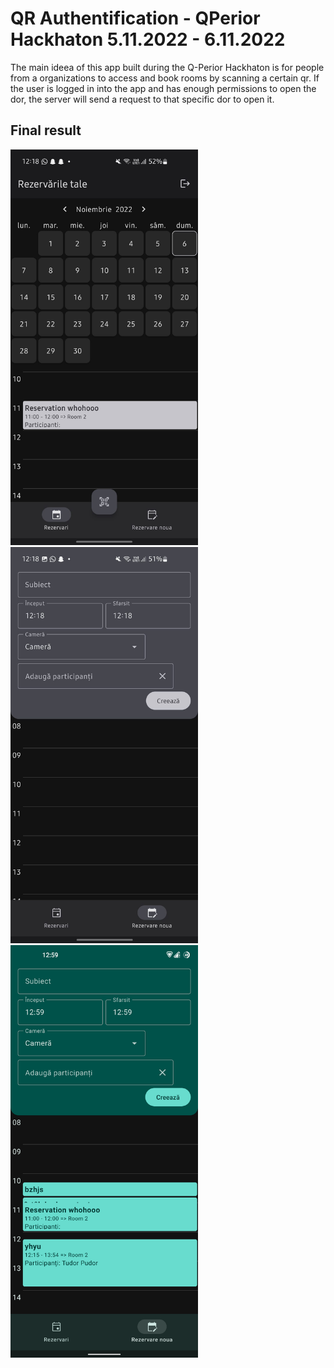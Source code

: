 # QR Authentification - QPerior Hackhaton 5.11.2022 - 6.11.2022
The main ideea of this app built during the Q-Perior Hackhaton is for people from a organizations to access and book rooms by scanning a certain qr. 
If the user is logged in into the app and has enough permissions to open the dor, the server will send a request to that specific dor to open it.

## Final result
<p float="left">
  <img src="/screenshots/screenshot1.jpeg" width="300" />
  <img src="/screenshots/screenshot2.jpeg" width="300" /> 
  <img src="/screenshots/screenshot3.png" width="300" />
</p>
